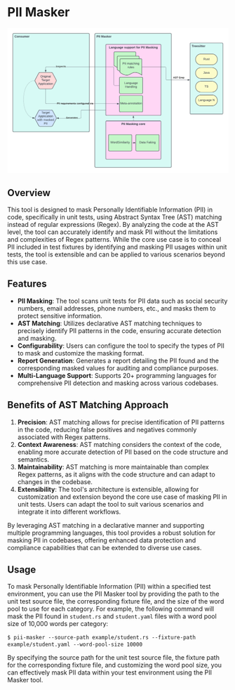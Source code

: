 # PII Masker

![image info](./media/pii_masker_birds_eye.png)

## Overview

This tool is designed to mask Personally Identifiable Information (PII) in code, specifically in unit tests, using Abstract Syntax Tree (AST) matching instead of regular expressions (Regex).
By analyzing the code at the AST level, the tool can accurately identify and mask PII without the limitations and complexities of Regex patterns. While the core use case is to conceal PII included in test fixtures by identifying and masking PII usages within unit tests, the tool is extensible and can be applied to various scenarios beyond this use case.

## Features

- **PII Masking**: The tool scans unit tests for PII data such as social security numbers, email addresses, phone numbers, etc., and masks them to protect sensitive information.
- **AST Matching**: Utilizes declarative AST matching techniques to precisely identify PII patterns in the code, ensuring accurate detection and masking.
- **Configurability**: Users can configure the tool to specify the types of PII to mask and customize the masking format.
- **Report Generation**: Generates a report detailing the PII found and the corresponding masked values for auditing and compliance purposes.
- **Multi-Language Support**: Supports 20+ programming languages for comprehensive PII detection and masking across various codebases.

## Benefits of AST Matching Approach

1. **Precision**: AST matching allows for precise identification of PII patterns in the code, reducing false positives and negatives commonly associated with Regex patterns.
2. **Context Awareness**: AST matching considers the context of the code, enabling more accurate detection of PII based on the code structure and semantics.
3. **Maintainability**: AST matching is more maintainable than complex Regex patterns, as it aligns with the code structure and can adapt to changes in the codebase.
4. **Extensibility**: The tool's architecture is extensible, allowing for customization and extension beyond the core use case of masking PII in unit tests. Users can adapt the tool to suit various
scenarios and integrate it into different workflows.
  
By leveraging AST matching in a declarative manner and supporting multiple programming languages, this tool provides a robust solution for masking PII in codebases, offering enhanced data protection and
compliance capabilities that can be extended to diverse use cases.

## Usage

To mask Personally Identifiable Information (PII) within a specified test environment, you can use the PII Masker tool by providing the path to the unit test source file, the corresponding fixture file, and the size of the word pool to use for each category. For example, the following command will mask the PII found in `student.rs` and `student.yaml` files with a word pool size of 10,000 words per category:
```shell
$ pii-masker --source-path example/student.rs --fixture-path example/student.yaml --word-pool-size 10000
```
By specifying the source path for the unit test source file, the fixture path for the corresponding fixture file, and customizing the word pool size, you can effectively mask PII data within your test
environment using the PII Masker tool.


